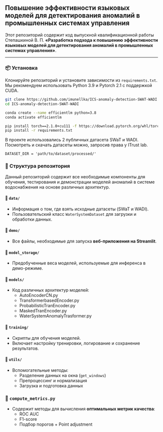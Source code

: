 ##  Повышение эффективности языковых моделей для детектирования аномалий в промышленных системах управления

Этот репозиторий содержит код выпускной квалификационной работы Степашкиной В. П. **«Разработка подхода к повышению эффективности языковых моделей для детектирования аномалий в промышленных системах управления»**.

---

### 📦 Установка

Клонируйте репозиторий и установите зависимости из `requirements.txt`. Мы рекомендуем использовать Python 3.9 и Pytorch 2.1 с поддержкой CUDA.

```bash
git clone https://github.com/imunellka/ICS-anomaly-detection-SWAT-WADI.git
cd ICS-anomaly-detection-SWAT-WADI

conda create --name efficientlm python=3.8
conda activate efficientlm

pip install torch==2.1.0+cu111 -f https://download.pytorch.org/whl/torch_stable.html
pip install -r requirements.txt
```

В проекте использовались 2 публичных датасета SWaT и WADI.
Посмотреть и скачать датасеты можно, запросив права у ITrust lab.

```
DATASET_DIR = 'path/to/dataset/processed/'
```

### 📁 Структура репозитория

Данный репозиторий содержит все необходимые компоненты для обучения, тестирования и демонстрации моделей аномалий в системе водоснабжения на основе различных архитектур.

#### 📂 `data/`
- Информация о том, где взять исходные датасеты (SWaT и WADI).
- Пользовательский класс `WaterSystemDataset` для загрузки и обработки данных.

#### 📂 `demo/`
- Все файлы, необходимые для запуска **веб-приложения на Streamlit**.

#### 📂 `model_storage/`
- Предобученные веса моделей, используемые для инференса в демо-режиме.

#### 📂 `models/`
- Код различных архитектур моделей:
  - AutoEncoderCN.py
  - TransformerbasedEncoder.py
  - ProbabilisticTranEncoder.py
  - MaskedTranEncoder.py
  - WaterSystemAnomalyTrasformer.py

#### 📂 `training/`
- Скрипты для обучения моделей.
- Включает настройку тренировки, логирование и сохранение результатов.

#### 📂 `utils/`
- Вспомогательные методы:
  - Разделение данных на окна (`get_windows`)
  - Препроцессинг и нормализация
  - Загрузка и подготовка данных

### 📄 `compute_metrics.py`
- Содержит методы для вычисления **оптимальных метрик качества**:
  - ROC AUC
  - F1-score
  - Подбор порогов + Point adjustment
